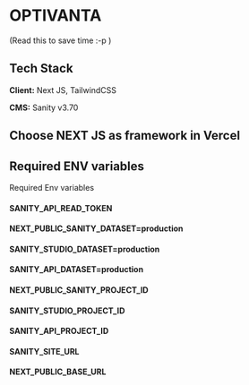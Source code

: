 
# OPTIVANTA
(Read this to save time :-p )


## Tech Stack

**Client:** Next JS, TailwindCSS

**CMS:** Sanity v3.70





## Choose NEXT JS  as framework in Vercel

## Required ENV variables

Required Env variables

#### SANITY_API_READ_TOKEN
#### NEXT_PUBLIC_SANITY_DATASET=production
#### SANITY_STUDIO_DATASET=production
#### SANITY_API_DATASET=production
#### NEXT_PUBLIC_SANITY_PROJECT_ID
#### SANITY_STUDIO_PROJECT_ID
#### SANITY_API_PROJECT_ID
#### SANITY_SITE_URL
#### NEXT_PUBLIC_BASE_URL


